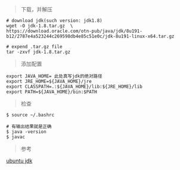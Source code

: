 > 下载，并解压
```
# download jdk(such version: jdk1.8)
wget -O jdk-1.8.tar.gz  \
https://download.oracle.com/otn-pub/java/jdk/8u191-b12/2787e4a523244c269598db4e85c51e0c/jdk-8u191-linux-x64.tar.gz

# expend .tar.gz file 
tar -zxvf jdk-1.8.tar.gz
```

> 添加配置
```
export JAVA_HOME= 此处真写jdk的绝对路径
export JRE_HOME=${JAVA_HOME}/jre
export CLASSPATH=.:${JAVA_HOME}/lib:${JRE_HOME}/lib
export PATH=${JAVA_HOME}/bin:$PATH
```
> 检查
```
$ source ~/.bashrc 

# 有输出结果就是正确
$ java -version 
$ javac 
```
> 参考

[ubuntu jdk](https://blog.csdn.net/qq_29695701/article/details/77454395)
